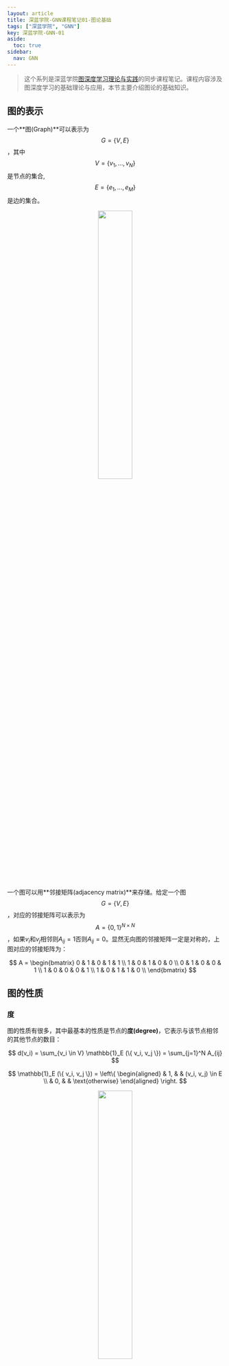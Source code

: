 ```yaml
---
layout: article
title: 深蓝学院-GNN课程笔记01-图论基础
tags: ["深蓝学院", "GNN"]
key: 深蓝学院-GNN-01
aside:
  toc: true
sidebar:
  nav: GNN
---
```


> 这个系列是深蓝学院[图深度学习理论与实践](https://www.shenlanxueyuan.com/course/376?source=1)的同步课程笔记。课程内容涉及图深度学习的基础理论与应用，本节主要介绍图论的基础知识。
<!--more-->

## 图的表示

一个**图(Graph)**可以表示为$$G = \{ V, E \}$$，其中$$V = \{ v_1, ... , v_N \}$$是节点的集合, $$E = \{ e_1, ... , e_M \}$$是边的集合。

<div align=center>
<img src="https://pic1.xuehuaimg.com/proxy/i.imgur.com/GtXb6SN.png" width="40%">
</div>

一个图可以用**邻接矩阵(adjacency matrix)**来存储。给定一个图$$G = \{ V, E \}$$，对应的邻接矩阵可以表示为$$A = \{ 0, 1 \}^{N \times N}$$，如果$v_i$和$v_j$相邻则$A_{ij} = 1$否则$A_{ij} = 0$。显然无向图的邻接矩阵一定是对称的，上图对应的邻接矩阵为：

$$
A =
\begin{bmatrix}
0 & 1 & 0 & 1 & 1 \\
1 & 0 & 1 & 0 & 0 \\
0 & 1 & 0 & 0 & 1 \\
1 & 0 & 0 & 0 & 1 \\
1 & 0 & 1 & 1 & 0 \\
\end{bmatrix}
$$

## 图的性质

### 度

图的性质有很多，其中最基本的性质是节点的**度(degree)**，它表示与该节点相邻的其他节点的数目：

$$
d(v_i) = \sum_{v_i \in V} \mathbb{1}_E (\{ v_i, v_j \}) = \sum_{j=1}^N A_{ij}
$$

$$
\mathbb{1}_E (\{ v_i, v_j \}) = 
\left\{
\begin{aligned}
& 1, & & (v_i, v_j) \in E \\
& 0, & & \text{otherwise}
\end{aligned}
\right.
$$

<div align=center>
<img src="https://pic1.xuehuaimg.com/proxy/i.imgur.com/Im1obVi.png" width="40%">
</div>

同时，图上所有节点度的和(邻接矩阵中非零元素的个数)等于图上边数量的2倍：

$$
\sum_{v_i \in V} d(v_i) = 2 \vert E \vert
$$

在度的基础上我们可以定义**邻域(neighborhood)** $N(v_i)$，它表示所有与节点$v_i$相邻的节点构成的集合。显然邻域$N(v_i)$中元素的个数等于节点的度：

$$
d(v_i) = \vert N(v_i) \vert
$$

<div align=center>
<img src="https://pic1.xuehuaimg.com/proxy/i.imgur.com/6IlJTE5.png" width="40%">
</div>

### 连通度

我们定义**途径(walk)**是节点与边的交替序列，从一个节点开始，以一个节点结束，其中每条边与紧邻的节点相连。途径的长度定义为途径中包含的边的数量。

<div align=center>
<img src="https://pic1.xuehuaimg.com/proxy/i.imgur.com/ueE9u8T.png" width="40%">
</div>

在途径的基础上可以定义**迹(trail)**和**路径(path)**，其中迹是边各不相同的途径，而路径是节点各不相同的途径。换句话说，迹中不能有相同的边儿路径中不能有相同的节点。以下图为例，$(v_1, e_4, v_4, e_5, v_5, e_6, v_1, e_1, v_2)$是一条迹但不是路径，而$(v_1, e_4, v_4, e_5, v_5, e_3, v_3)$则是一条路径。

<div align=center>
<img src="https://pic1.xuehuaimg.com/proxy/i.imgur.com/ueE9u8T.png" width="41%">
<img src="https://pic1.xuehuaimg.com/proxy/i.imgur.com/tmjeUYH.png" width="40%">
</div>

给定一个图，如果图中的任意两个节点之间都至少存在一条路径，则称这个图是一个**连通图(connected graph)**。对于下图所表示的图，如果只考虑左半部分则它是一个连通图，如果把整个图放在一起考虑则不是一个连通图。

<div align=center>
<img src="https://pic1.xuehuaimg.com/proxy/i.imgur.com/UpT1OJs.png" width="70%">
</div>

给定连通图中的任意两点，连接这两点的长度最小的路径被称为这两点之间的**最短路径(shortest path)**，最短路径的长度被称为两点间的距离。需要注意的是一对节点之间可能存在不止一条最短路径，如下图中$v_5$和$v_2$之间就存在2条最短路径。

<div align=center>
<img src="https://pic1.xuehuaimg.com/proxy/i.imgur.com/aAbz3s9.png" width="40%">
</div>

通过最短路径我们可以定义图的**直径(diameter)**为图上最远的两点间的距离，即所有最短路径中的最长路径的长度。

<div align=center>
<img src="https://pic1.xuehuaimg.com/proxy/i.imgur.com/C0Mqsom.png" width="40%">
</div>

### 中心性

节点的**中心性(centrality)**用来衡量节点在图上的重要程度，其中最基础的是**度中心性(degree centrality)**，它基于节点的度来测量中心性：

$$
c_d(v_i) = d(v_i) = \sum_{j=1}^N A_{ij}
$$

度中心性背后的思想在于与节点$v_i$相邻的节点越多，$v_i$在图上就越重要。

度中心性认为与节点$v_i$相邻的节点都具有相同的重要性，然而在实际中不同节点的重要性往往是不同的。在此基础上我们可以定义节点的**特征向量中心性(eigenvector centrality)**来考虑相邻节点的中心性对中心节点的贡献：

$$
c_e(v_i) = \frac{1}{\lambda} \sum_{j=1}^N A_{ij} c_e(v_j)
$$

其中$\lambda$为归一化系数。将上面的公式写成矩阵的形式不难发现特征向量中心性$c_e$实际上对应了连接矩阵$A$的特征向量，而$\lambda$为对应的特征值：

$$
\lambda c_e = A c_e
$$

显然对于给定的图可能存在多个不同的特征向量，实际中一般可取最大特征值的作为特征向量中心性。

类似地，可以定义**Katz中心性(Katz centrality)**为：

$$
c_k(v_i) = \alpha \sum_{j=1}^N A_{ij} c_k(v_j) + \beta
$$

其中常数$\beta$表示中心节点自身天然具有的重要性，而常数$\alpha$表示其他节点贡献的中心性相对于$\beta$的权重。将上面的公式写成矩阵的形式得到：

$$
c_k = \alpha A c_k + \beta
$$

$$
(I - \alpha A) c_k = \beta
$$

显然常数$\alpha$和$\beta$控制了Katz中心性的值，当$\alpha=\frac{1}{\lambda_{\text{max}}}$且$\beta = 0$时Katz中心性即为特征向量中心性。同时需要注意$\alpha$的选取：比较大的$\alpha$容易导致矩阵$I - \alpha A$出现病态的情况， 在实践中一般令$\alpha < \frac{1}{\lambda_{\text{max}}}$；而较小的$\alpha$会导致不同节点都具有相似的中心性，此时计算得到的中心性是没有意义的。

## 谱图论与图信号处理

### 拉普拉斯矩阵

**拉普拉斯矩阵(Laplacian matrix)**在图论中具有非常重要的应用，其定义为节点度矩阵与邻接矩阵的差：

$$
L = D - A
$$

由于度矩阵$D$和邻接矩阵$A$都是对称矩阵，显然拉普拉斯矩阵$L$也是对称矩阵。

通过拉普拉斯矩阵可以度量每个节点与和它相邻节点的差异。假设节点$v_i$具有的特征为$f_i$，将拉普拉斯矩阵与节点特征向量相乘得到：

$$
\begin{aligned}
h &= L f \\
&= (D - A) f \\
&= Df - Af
\end{aligned}
$$

$h$中的每一项表示节点与每个相邻节点差的和：

$$
\begin{aligned}
h_i &= d(v_i) f_i - \sum_{j=1}^N A_{ij} f_j \\
&= \sum_{v_j \in N(v_i)} (f_i - f_j)
\end{aligned}
$$

类似地，$f$关于拉普拉斯矩阵的二次型为：

$$
\begin{aligned}
f^T L f &= \sum_{v_i \in V} f_i \sum_{v_j \in N(v_i)} (f_i - f_j) \\
&= \sum_{v_i \in V} \sum_{v_j \in N(v_i)} (f_i f_i - f_i f_j) \\
&= \sum_{v_i \in V} \sum_{v_j \in N(v_i)} (\frac{1}{2} f_i f_i - f_i f_j + \frac{1}{2} f_j f_j) \\
&= \frac{1}{2} \sum_{v_i \in V} \sum_{v_j \in N(v_i)} (f_i - f_j)^2
\end{aligned}
$$

因此$f^T L f$是相邻节点差的平方和，它表示相邻节点之间的差异。同时$f^T L f \geq 0$，这说明拉普拉斯矩阵是半正定的。更进一步可以证明拉普拉斯矩阵0特征值的个数(特征值0的重数)等于图上连通分量的数目。

### 图信号处理

我们可以为图上的每一个节点赋予一个特征，这样的图数据结构称为图信号。图信号由图$$G = \{ V, E \}$$和节点域上定义的将节点映射为特征的映射$f: V \rightarrow \mathbb{R}^d$构成。

<div align=center>
<img src="https://pic1.xuehuaimg.com/proxy/i.imgur.com/ySw0aiG.png" width="50%">
</div>

前面已经证明了拉普拉斯矩阵的二次型$f^T L f$度量了图信号的光滑程度，$f^T L f$越小表示图上不同节点间的差异越小，图信号变化越平滑。因此，$f^T L f$也称为信号的平滑度(频率)。

在一维信号处理中同一个信号可以在时域和频域两个域上进行表示，它们之间的转换由傅里叶变换给出：

$$
F(\xi) = \langle f(t), \exp \{ -2 \pi i t \xi \} \rangle = \int_{-\infty}^\infty f(t) \exp \{ -2 \pi i t \xi \} d t
$$

上式可以理解为将时域信号$f(t)$投影到不同频率的基函数$$\exp \{ -2 \pi i t \xi \}$$上。结合拉普拉斯算子不难发现基函数$$\exp \{ -2 \pi i t \xi \}$$是拉普拉斯算子的特征函数：

$$
\begin{aligned}
\Delta \exp \{ -2 \pi i t \xi \} &= \frac{\partial^2}{\partial t^2} \exp \{ -2 \pi i t \xi \} \\
&= -(2 \pi \xi)^2 \exp \{ -2 \pi i t \xi \}
\end{aligned}
$$

因此类似于一维信号处理，图上的傅里叶变换只需要将图信号投影到拉普拉斯矩阵的特征向量上即可：

$$
F(l) = \langle f, u_l \rangle = u_l^T f = \sum_{i=1}^N f_i u_l[i]
$$

其中$u_l$是拉普拉斯矩阵的第$l$个特征向量，对应的特征值$\lambda_l$为$u_l$的频率。

拉普拉斯矩阵的特征向量构成了图$G$的傅里叶基，频域信号$F$由图信号$f$在这些傅里叶基上的系数组成。因此**图傅里叶变换(graph Fourier transform, GFT)**的矩阵形式为：

$$
F = U^T f
$$

其中$U$的每一列均为拉普拉斯矩阵的特征向量。相应地，**图傅里叶逆变换(inverse graph Fourier transform, IGFT)**为：

$$
f = U F
$$

<div align=center>
<img src="https://pic1.xuehuaimg.com/proxy/i.imgur.com/8mWesye.png" width="40%">
<img src="https://pic1.xuehuaimg.com/proxy/i.imgur.com/oqHFJaU.png" width="40%">
</div>

## 复杂图

到目前位置我们只考虑了无向图，但在实际应用中的图要复杂得多。本节最后介绍其它常见但更复杂的图类型。

**异质图(heterogeneous graph)**包含多种不同类型的节点和边来表示不同对象之间的关系。

<div align=center>
<img src="https://pic1.xuehuaimg.com/proxy/i.imgur.com/jN8vYtT.png" width="50%">
</div>

**二分图(bipartite graph)**中可以将节点划分为两组互不相交的子集，每条边都连接着这两个子集中的节点。日常生活中电商平台的用户和商品就是典型的二分图。

<div align=center>
<img src="https://pic1.xuehuaimg.com/proxy/i.imgur.com/9FLjTv0.png" width="30%">
</div>

**多维图(multi-dimensional graph)**中同一对节点之间允许存在多种不同的关系，其中每一种关系都可以单独建模成一张图。比如说视频网站中用户间的订阅、观看和评论就可以建模成具有3个维度的多维图。

<div align=center>
<img src="https://pic1.xuehuaimg.com/proxy/i.imgur.com/rFoOLUo.png" width="70%">
</div>

**符号图(signed graph)**在社交网络中有着非常广泛的应用，用户间的"关注"行为可以看做是正关系，而"屏蔽"行为则是负关系。

<div align=center>
<img src="https://pic1.xuehuaimg.com/proxy/i.imgur.com/pjJ8PZo.png" width="40%">
</div>

**超图(hypergraph)**中允许多个节点通过同一条边连接起来。比如说论文构成的超图上同一个作者作为一条超边将他发表的所有文章连接起来。

<div align=center>
<img src="https://pic1.xuehuaimg.com/proxy/i.imgur.com/uaroHb3.png" width="50%">
</div>

前面介绍的图类型都是静态的，而**动态图(dynamic graph)**则允许图上的节点和边随时间不断演化。

<div align=center>
<img src="https://pic1.xuehuaimg.com/proxy/i.imgur.com/qegwsMF.png" width="40%">
</div>